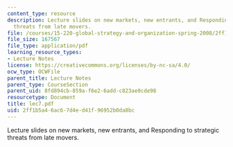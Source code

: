 ```yaml
---
content_type: resource
description: Lecture slides on new markets, new entrants, and Responding to strategic
  threats from late movers.
file: /courses/15-220-global-strategy-and-organization-spring-2008/2ff1b5a46ac67d4ed41f96952b0da8bc_lec7.pdf
file_size: 167567
file_type: application/pdf
learning_resource_types:
- Lecture Notes
license: https://creativecommons.org/licenses/by-nc-sa/4.0/
ocw_type: OCWFile
parent_title: Lecture Notes
parent_type: CourseSection
parent_uid: 8fd894cb-859a-f6e2-6add-c823ae0cde98
resourcetype: Document
title: lec7.pdf
uid: 2ff1b5a4-6ac6-7d4e-d41f-96952b0da8bc
---
```

Lecture slides on new markets, new entrants, and Responding to strategic threats from late movers.